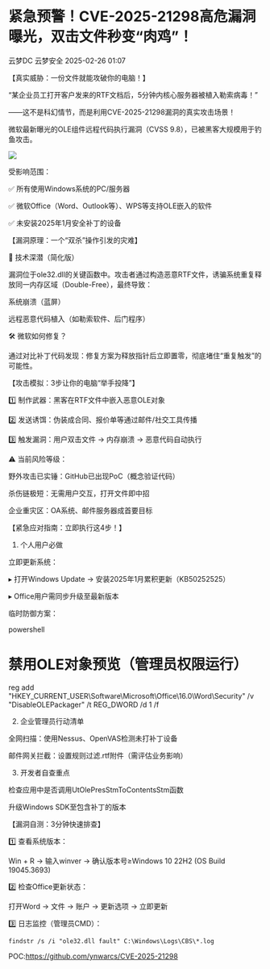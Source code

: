 #  紧急预警！CVE-2025-21298高危漏洞曝光，双击文件秒变“肉鸡”！   
云梦DC  云梦安全   2025-02-26 01:07  
  
【真实威胁：一份文件就能攻破你的电脑！】  
  
“某企业员工打开客户发来的RTF文档后，5分钟内核心服务器被植入勒索病毒！”  
  
——这不是科幻情节，而是利用CVE-2025-21298漏洞的真实攻击场景！  
  
微软最新曝光的OLE组件远程代码执行漏洞（CVSS 9.8），已被黑客大规模用于钓鱼攻击。  
  
![](https://mmbiz.qpic.cn/mmbiz_png/ndxZsFvkmpwGdezQHJWmyT8w54zXH5pO8mLHjDxxicjibD8APjRcYfotLhgmPmQBuqw4k9ql09hEynkDTpbYLFJQ/640?wx_fmt=png&from=appmsg "")  
  
  
受影响范围：  
  
✅ 所有使用Windows系统的PC/服务器  
  
✅ 微软Office（Word、Outlook等）、WPS等支持OLE嵌入的软件  
  
✅ 未安装2025年1月安全补丁的设备  
  
【漏洞原理：一个“双杀”操作引发的灾难】  
  
🔧 技术深潜（简化版）  
  
漏洞位于ole32.dll的关键函数中。攻击者通过构造恶意RTF文件，诱骗系统重复释放同一内存区域（Double-Free），最终导致：  
  
系统崩溃（蓝屏）  
  
远程恶意代码植入（如勒索软件、后门程序）  
  
🛠️ 微软如何修复？  
  
通过对比补丁代码发现：修复方案为释放指针后立即置零，彻底堵住“重复触发”的可能性。  
  
【攻击模拟：3步让你的电脑“举手投降”】  
  
1️⃣ 制作武器：黑客在RTF文件中嵌入恶意OLE对象  
  
2️⃣ 发送诱饵：伪装成合同、报价单等通过邮件/社交工具传播  
  
3️⃣ 触发漏洞：用户双击文件 → 内存崩溃 → 恶意代码自动执行  
  
⚠️ 当前风险等级：  
  
野外攻击已实锤：GitHub已出现PoC（概念验证代码）  
  
杀伤链极短：无需用户交互，打开文件即中招  
  
企业重灾区：OA系统、邮件服务器成首要目标  
  
【紧急应对指南：立即执行这4步！】  
  
1. 个人用户必做  
  
立即更新系统：  
  
▸ 打开Windows Update → 安装2025年1月累积更新（KB50252525）  
  
▸ Office用户需同步升级至最新版本  
  
临时防御方案：  
  
powershell  
  
# 禁用OLE对象预览（管理员权限运行）    
  
reg add "HKEY_CURRENT_USER\Software\Microsoft\Office\16.0\Word\Security" /v "DisableOLEPackager" /t REG_DWORD /d 1 /f    
  
2. 企业管理员行动清单  
  
全网扫描：使用Nessus、OpenVAS检测未打补丁设备  
  
邮件网关拦截：设置规则过滤.rtf附件（需评估业务影响）  
  
3. 开发者自查重点  
  
检查应用中是否调用UtOlePresStmToContentsStm函数  
  
升级Windows SDK至包含补丁的版本  
  
【漏洞自测：3分钟快速排查】  
  
1️⃣ 查看系统版本：  
  
Win + R → 输入winver → 确认版本号≥Windows 10 22H2 (OS Build 19045.3693)  
  
2️⃣ 检查Office更新状态：  
  
打开Word → 文件 → 账户 → 更新选项 → 立即更新  
  
3️⃣ 日志监控（管理员CMD）：  
```
findstr /s /i "ole32.dll fault" C:\Windows\Logs\CBS\*.log  
```  
  
POC:https://github.com/ynwarcs/CVE-2025-21298  
  
  

